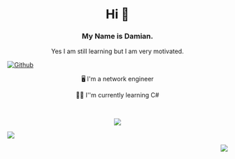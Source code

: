 <h1 align="center"> Hi 👋 </h1>
<h3 align="center"> My Name is Damian. </h3>
<p align="center"> Yes I am still learning but I am very motivated.</p>


[![Github](https://img.shields.io/github/followers/Scherlda?label=Follow&style=social)](https://github.com/scherlda)


<p align="center"> 🖥️ I'm a network engineer</p>
<p align="center"> 🧑‍💻 I''m currently learning C#</p></br>
<p ali

<p align="center">
<img src="https://github-readme-stats.vercel.app/api?username=Scherlda&show_icons=true&theme=radical" />
</p>
<p align="left"
<a href="https://github.com/anuraghazra/github-readme-stats">
  <img src="https://github-readme-stats.vercel.app/api/pin/?username=scherlda&repo=sw_developer_2021_damian" />
</a>
</p>
<p align="right">
<img src="https://github-readme-stats.vercel.app/api/top-langs/?username=scherlda" />
</p>

